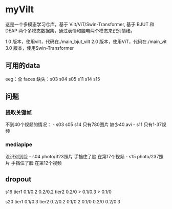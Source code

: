 # myVilt

这是一个多模态学习仓库，基于 Vilt/ViT/Swin-Transformer, 基于 BJUT 和 DEAP 两个多模态数据集，通过表情和脑电两个模态来识别情绪。

1.0 版本，使用vilt，代码在./main_bjut_vilt
2.0 版本，使用ViT，代码在./main_vit
3.0 版本，使用Swin-Transformer

## 可用的data

eeg：全
faces 缺失：s03 s04 s05 s11 s14 s15

## 问题

### 提取关键帧

不到40个视频的情况：
    - s03 s05 s14 只有780图片 缺少40.avi
    - s11 只有1-37视频

### mediapipe

没识别到脸
    - s04 photo/323照片 手挡住了脸 在第17个视频
    - s15 photo/237照片 手挡住了脸 在第12个视频

## dropout
s16 
    tier1  0.1/0.2  0.2/0.2
    tier2  0.2/0  >  0.1/0.3  >  0.1/0

s20
    tier1  0.1/0.3
    tier2  0.2/0.2  0.1/0.2  0.1/0  0.2/0  0.2/0.3